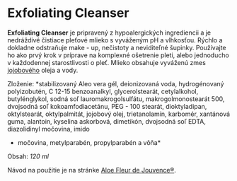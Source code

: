 Exfoliating Cleanser
====================

**Exfoliating Cleanser** je pripravený z hypoalergických ingrediencii a je
nedráždivé čistiace pleťové mlieko s vyváženým pH a vlhkosťou. Rýchlo a dokladne
odstraňuje make - up, nečistoty a neviditeľné šupinky. Používajte ho ako prvý
krok v príprave na komplexné ošetrenie pleti, alebo jednoducho v každodennej
starostlivosti o pleť. Mlieko obsahuje vyváženú zmes
[jojobového](/sip/bylinky/jojoba) oleja a vody.

Zloženie: *stabilizovaný Aleo vera gél, deionizovaná voda, hydrogénovaný
polyizobutén, C 12-15 benzoanalkyl, glycerolstearát, cetylalkohol,
butylénglykol, sodná soľ lauromakrogolsulfátu, makrogolmonostearát 500,
dvojsodná soľ kokoamfodiacetánu, PEG - 100 stearát, dioktyladipan, oktylstearát,
oktylpalmitát, jojobový olej, trietanolamín, karbomér, xantánová guma, alantoin,
kyselina askorbová, dimetikón, dvojsodná soľ EDTA, diazolidinyl močovina, imido
- močovina, metylparabén, propylparabén a vôňa*

Obsah: *120 ml*

Návod na použitie je na stránke
[Aloe Fleur de Jouvence®](/sip/produkty-FLP/aloe-fleur-de-juouvence).
